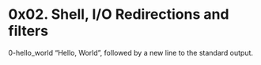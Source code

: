 # 0x02. Shell, I/O Redirections and filters
0-hello_world “Hello, World”, followed by a new line to the standard output.<br>


